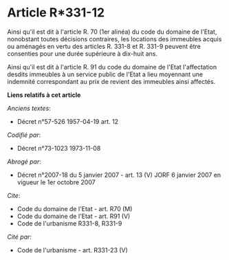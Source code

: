 # Article R*331-12

Ainsi qu'il est dit à l'article R. 70 (1er alinéa) du code du domaine de l'Etat, nonobstant toutes décisions contraires, les
locations des immeubles acquis ou aménagés en vertu des articles R. 331-8 et R. 331-9 peuvent être consenties pour une durée
supérieure à dix-huit ans.

Ainsi qu'il est dit à l'article R. 91 du code du domaine de l'Etat l'affectation desdits immeubles à un service public de
l'Etat a lieu moyennant une indemnité correspondant au prix de revient des immeubles ainsi affectés.

**Liens relatifs à cet article**

_Anciens textes_:

  - Décret n°57-526 1957-04-19 art. 12

_Codifié par_:

  - Décret n°73-1023 1973-11-08

_Abrogé par_:

  - Décret n°2007-18 du 5 janvier 2007 - art. 13 (V) JORF 6 janvier 2007 en vigueur le 1er octobre 2007

_Cite_:

  - Code du domaine de l'Etat - art. R70 (M)
  - Code du domaine de l'Etat - art. R91 (V)
  - Code de l'urbanisme R331-8, R331-9

_Cité par_:

  - Code de l'urbanisme - art. R331-23 (V)
